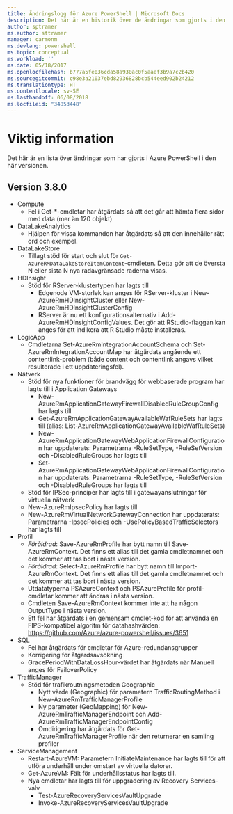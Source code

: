 ```yaml
---
title: Ändringslogg för Azure PowerShell | Microsoft Docs
description: Det här är en historik över de ändringar som gjorts i den senaste versionen av Azure PowerShell.
author: sptramer
ms.author: sttramer
manager: carmonm
ms.devlang: powershell
ms.topic: conceptual
ms.workload: ''
ms.date: 05/18/2017
ms.openlocfilehash: b777a5fe036cda58a930ac0f5aaef3b9a7c2b420
ms.sourcegitcommit: c98e3a21037ebd82936828bcb544eed902b24212
ms.translationtype: HT
ms.contentlocale: sv-SE
ms.lasthandoff: 06/08/2018
ms.locfileid: "34853448"
---
```

# <a name="release-notes"></a>Viktig information

Det här är en lista över ändringar som har gjorts i Azure PowerShell i den här versionen.

## <a name="version-380"></a>Version 3.8.0
* Compute
  - Fel i Get-*-cmdletar har åtgärdats så att det går att hämta flera sidor med data (mer än 120 objekt)
* DataLakeAnalytics
  - Hjälpen för vissa kommandon har åtgärdats så att den innehåller rätt ord och exempel.
* DataLakeStore
  - Tillagt stöd för start och slut för `Get-AzureRMDataLakeStoreItemContent`-cmdleten. Detta gör att de översta N eller sista N nya radavgränsade raderna visas.
* HDInsight
  - Stöd för RServer-klustertypen har lagts till
    + Edgenode VM-storlek kan anges för RServer-kluster i New-AzureRmHDInsightCluster eller New-AzureRmHDInsightClusterConfig
    + RServer är nu ett konfigurationsalternativ i Add-AzureRmHDInsightConfigValues. Det gör att RStudio-flaggan kan anges för att indikera att R Studio måste installeras.
* LogicApp
  - Cmdletarna Set-AzureRmIntegrationAccountSchema och Set-AzureRmIntegrationAccountMap har åtgärdats angående ett contentlink-problem (både content och contentlink angavs vilket resulterade i ett uppdateringsfel).
* Nätverk
  - Stöd för nya funktioner för brandvägg för webbaserade program har lagts till i Application Gateways
    + New-AzureRmApplicationGatewayFirewallDisabledRuleGroupConfig har lagts till
    + Get-AzureRmApplicationGatewayAvailableWafRuleSets har lagts till (alias: List-AzureRmApplicationGatewayAvailableWafRuleSets)
    + New-AzureRmApplicationGatewayWebApplicationFirewallConfiguration har uppdaterats: Parametrarna -RuleSetType, -RuleSetVersion och -DisabledRuleGroups har lagts till
    + Set-AzureRmApplicationGatewayWebApplicationFirewallConfiguration har uppdaterats: Parametrarna -RuleSetType, -RuleSetVersion och -DisabledRuleGroups har lagts till
  - Stöd för IPSec-principer har lagts till i gatewayanslutningar för virtuella nätverk
  - New-AzureRmIpsecPolicy har lagts till
  - New-AzureRmVirtualNetworkGatewayConnection har uppdaterats: Parametrarna -IpsecPolicies och -UsePolicyBasedTrafficSelectors har lagts till
* Profil
  - *Föråldrad*: Save-AzureRmProfile har bytt namn till Save-AzureRmContext. Det finns ett alias till det gamla cmdletnamnet och det kommer att tas bort i nästa version.
  - *Föråldrad*: Select-AzureRmProfile har bytt namn till Import-AzureRmContext. Det finns ett alias till det gamla cmdletnamnet och det kommer att tas bort i nästa version.
  - Utdatatyperna PSAzureContext och PSAzureProfile för profil-cmdletar kommer att ändras i nästa version.
  - Cmdleten Save-AzureRmContext kommer inte att ha någon OutputType i nästa version.
  - Ett fel har åtgärdats i en gemensam cmdlet-kod för att använda en FIPS-kompatibel algoritm för datahashvärden: https://github.com/Azure/azure-powershell/issues/3651
* SQL
  - Fel har åtgärdats för cmdletar för Azure-redundansgrupper
  - Korrigering för åtgärdsavsökning
  - GracePeriodWithDataLossHour-värdet har åtgärdats när Manuell anges för FailoverPolicy
* TrafficManager
  - Stöd för trafikroutningsmetoden Geographic
    + Nytt värde (Geographic) för parametern TrafficRoutingMethod i New-AzureRmTrafficManagerProfile
    + Ny parameter (GeoMapping) för New-AzureRmTrafficManagerEndpoint och Add-AzureRmTrafficManagerEndpointConfig
    + Omdirigering har åtgärdats för Get-AzureRmTrafficManagerProfile när den returnerar en samling profiler
* ServiceManagement
  - Restart-AzureVM: Parametern InitiateMaintenance har lagts till för att utföra underhåll under omstart av virtuella datorer.
  - Get-AzureVM: Fält för underhållsstatus har lagts till.
  - Nya cmdletar har lagts till för uppgradering av Recovery Services-valv
    + Test-AzureRecoveryServicesVaultUpgrade
    + Invoke-AzureRecoveryServicesVaultUpgrade
